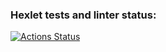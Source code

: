 ### Hexlet tests and linter status:
[![Actions Status](https://github.com/aliya202/java-project-71/actions/workflows/hexlet-check.yml/badge.svg)](https://github.com/aliya202/java-project-71/actions)